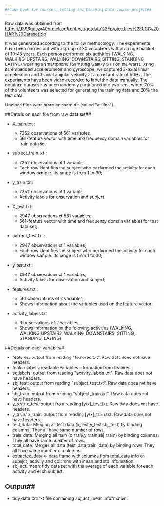 ```yaml
---
##Code book for Coursera Getting and Cleaning Data course project##
---
```

Raw data was obtained from https://d396qusza40orc.cloudfront.net/getdata%2Fprojectfiles%2FUCI%20HAR%20Dataset.zip

It was generated according to the follow methodology: 
The experiments have been carried out with a group of 30 volunteers within an age bracket of 19-48 years. Each person performed six activities (WALKING, WALKING_UPSTAIRS, WALKING_DOWNSTAIRS, SITTING, STANDING, LAYING) wearing a smartphone (Samsung Galaxy S II) on the waist. Using its embedded accelerometer and gyroscope, we captured 3-axial linear acceleration and 3-axial angular velocity at a constant rate of 50Hz. The experiments have been video-recorded to label the data manually. The obtained dataset has been randomly partitioned into two sets, where 70% of the volunteers was selected for generating the training data and 30% the test data. 

Unziped files were store on saem dir (called "allfiles").

##Details on each file from raw data set##

- X_train.txt : 
  - 7352 observations of 561 variables.
  - 561-feature vector with time and frequency domain variables for train data set
  
- subject_train.txt : 
  - 7352 observations of 1 variable;
  - Each row identifies the subject who performed the activity for each window sample. Its range      is from 1 to 30;
  
- y_train.txt: 
  - 7352 observations of 1 variable;
  - Activity labels for observation and subject.

- X_test.txt: 
  - 2947 observations of 561 variables;
  - 561-feature vector with time and frequency domain variables for test data set;

- subject_test.txt : 
  - 2947 observations of 1 variables;
  - Each row identifies the subject who performed the activity for each window sample. Its range      is from 1 to 30;
  
- y_test.txt : 
  - 2947 observations of 1 variables;
  - Activity labels for observation and subject;

- features.txt : 
  - 561 observations of 2 variables;
  - Shows information about the variables used on the feature vector;
  
- activity_labels.txt
  - 6 boservations of 2 variables
  - Shows information on the folowing activities (WALKING, WALKING_UPSTAIRS, WALKING_DOWNSTAIRS, SITTING, STANDING, LAYING)
 
 
 ##Details on each variable##

- features: output from reading "features.txt". Raw data does not have headers.
- featurelabels: readable variables information from features.
- actlabels: output from reading "activity_labels.txt". Raw data does not have headers.
- sbj_test: output from reading "subject_test.txt". Raw data does not have headers.
- sbj_train: output from reading "subject_train.txt". Raw data does not have headers.
- y_test/ x_test: output from reading [y/x]_test.txt. Raw data does not have headers.
- y_train/ x_train: output from reading [y/x]_train.txt. Raw data does not have headers.
- test_data: Merging all test data (x_test,y_test,sbj_test) by binding columns. They all have same number of rows.
- train_data: Merging all train (x_train,y_train,sbj_train) by binding columns. They all have same number of rows.
- total_data: Merges all data (test_data,train_data) by binding rows. They all have same number of columns.
- extracted_data <- data frame with columns from  total_data info on subejct, activity and columns with mean and std infomration.
- sbj_act_mean: tidy data set with the average of each variable for each activity and each subject.

## Output##
- tidy_data.txt: txt file containing sbj_act_mean information.